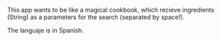 
This app wants to be like a magical cookbook, which recieve ingredients (String) as a parameters for the search (separated by space!).

The languaje is in Spanish.




